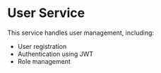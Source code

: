 # User Service

This service handles user management, including:
- User registration
- Authentication using JWT
- Role management
